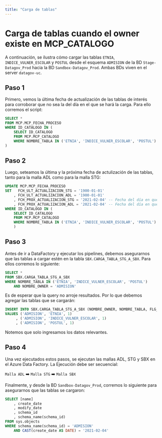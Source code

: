 ```yaml
---
title: "Carga de tablas"
---
```


# **Carga de tablas cuando el owner existe en MCP_CATALOGO**

A continuación, se ilustra cómo cargar las tablas `ETNIA`, `INDICE_VULNER_ESCOLAR` y `POSTUL` desde el esquema `ADMISION` de la BD `Stage-Datagov_Prod` hacia la BD `Sandbox-Datagov_Prod`. Ambas BDs viven en el server `datagov-uc`.

## **Paso 1**

Primero, vemos la última fecha de actualización de las tablas de interés para corroborar que no sea la del día en el que se hará la carga. Para ello corremos el script:

```sql
SELECT * 
FROM MCP.MCP_FECHA_PROCESO 
WHERE ID_CATALOGO IN (
    SELECT ID_CATALOGO 
    FROM MCP.MCP_CATALOGO 
    WHERE NOMBRE_TABLA IN ('ETNIA', 'INDICE_VULNER_ESCOLAR', 'POSTUL') AND NOMBRE_OWNER = 'ADMISION'
)
```

## **Paso 2**

Luego, seteamos la última y la próxima fecha de actulización de las tablas, tanto para la malla ADL como para la malla STG:

```sql
UPDATE MCP.MCP_FECHA_PROCESO 
SET   FCH_ULT_ACTUALIZACION_STG = '1900-01-01'
    , FCH_ULT_ACTUALIZACION_ADL = '1900-01-01'  
    , FCH_PROX_ACTUALIZACION_STG = '2021-02-04' -- Fecha del día en que hacemos la carga
    , FCH_PROX_ACTUALIZACION_ADL = '2021-02-04' -- Fecha del día en que hacemos la carga
WHERE ID_CATALOGO IN (
    SELECT ID_CATALOGO 
    FROM MCP.MCP_CATALOGO 
    WHERE NOMBRE_TABLA IN ('ETNIA', 'INDICE_VULNER_ESCOLAR', 'POSTUL') AND NOMBRE_OWNER = 'ADMISION'
    )
```

## **Paso 3**

Antes de ir a DataFactory y ejecutar los pipelines, debemos asegurarnos que las tablas a cargar estén en la tabla `SBX.CARGA_TABLA_STG_A_SBX`. Para ellos corremos lo siguiente:

```sql
SELECT * 
FROM SBX.CARGA_TABLA_STG_A_SBX
WHERE NOMBRE_TABLA IN ('ETNIA', 'INDICE_VULNER_ESCOLAR', 'POSTUL')
    AND NOMBRE_OWNER = 'ADMISION'
```

Es de esperar que la query no arroje resultados. Por lo que debemos agregar las tablas que se cargarán:

```sql
INSERT INTO SBX.CARGA_TABLA_STG_A_SBX (NOMBRE_OWNER, NOMBRE_TABLA, FLG_SBX)
VALUES ('ADMISION', 'ETNIA', 1)
     , ('ADMISION', 'INDICE_VULNER_ESCOLAR', 1)
     , ('ADMISION', 'POSTUL', 1)
```

Notemos que solo ingresamos los datos relevantes.

## **Paso 4**

Una vez ejecutados estos pasos, se ejecutan las mallas ADL, STG y SBX en el Azure Data Factory. La Ejecución debe ser secuencial:

`Malla ADL` :arrow_right: `Malla STG` :arrow_right: `Malla SBX`

Finalmente, y desde la BD `Sandbox-Datagov_Prod`, corremos lo siguiente para asegurarnos que las tablas se cargaron:

```sql
SELECT [name]
    , create_date
    , modify_date
    , schema_id
    , schema_name(schema_id)
FROM sys.objects
WHERE schema_name(schema_id) = 'ADMISION'
    AND CAST(create_date AS DATE) = '2021-02-04'
```